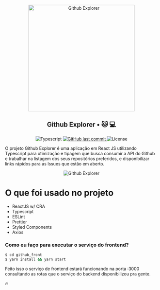 <p align="center">
<img src="https://imgur.com/WOq4vZV.png" width="350" title="Github Explorer">
</p>

<h2 align="center">
  Github Explorer • 🐱 💻
</h2>

<p align="center">
  <img alt="Typescript" src="https://img.shields.io/npm/types/typescript?color=f0f0f5&labelColor=3a3a3a">
  
  <a href="https://github.com/fauzerjunnior/github-explorer/commits/master">
    <img alt="GitHub last commit" src="https://img.shields.io/github/last-commit/fauzerjunnior/github-explorer?color=f0f0f5&labelColor=3a3a3a">
  </a>

  <img alt="License" src="https://img.shields.io/badge/license-MIT-grey?color=f0f0f5&labelColor=3a3a3a">
</p>

O projeto Github Explorer é uma aplicação em React JS utilizando Typescript para otimização e tipagem que busca consumir a API do Github e trabalhar na listagem dos seus repositórios preferidos, e disponibilizar links rápidos para as Issues que estão em aberto. 

<p align="center">
<img src="https://imgur.com/HvczFdz.png" title="Github Explorer">
</p>

# O que foi usado no projeto
  - ReactJS w/ CRA
  - Typescript
  - ESLint
  - Prettier
  - Styled Components
  - Axios


### Como eu faço para executar o serviço do frontend?

```sh
$ cd github_front
$ yarn install && yarn start
```

Feito isso o serviço de frontend estará funcionando na porta :3000 consultando as rotas que o serviço do backend disponibilizou pra gente. 

🔥



